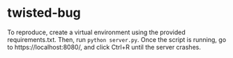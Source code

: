 # twisted-bug

To reproduce, create a virtual environment using the provided requirements.txt.
Then, run `python server.py`. Once the script is running, go to https://localhost:8080/, and click Ctrl+R until the server crashes.
